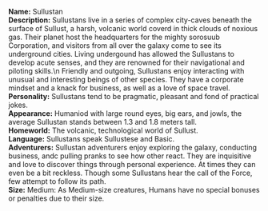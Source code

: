 **Name:** Sullustan  
**Description:** Sullustans live in a series of complex city-caves beneath the surface of Sullust, a harsh, volcanic world coverd in thick clouds of noxious gas. Their planet host the headquarters for the mighty sorosuub Corporation, and visitors from all over the galaxy come to see its underground cities. Living undergound has allowed the Sullustans to develop acute senses, and they are renowned for their navigational and piloting skills.\n Friendly and outgoing, Sullustans enjoy interacting with unusual and interesting beings of other species. They have a corporate mindset and a knack for business, as well as a love of space travel.  
**Personality:** Sullustans tend to be pragmatic, pleasant and fond of practical jokes.  
**Appearance:** Humaniod with large round eyes, big ears, and jowls, the average Sullustan stands between 1.3 and 1.8 meters tall.  
**Homeworld:** The volcanic, technological world of Sullust.  
**Language:** Sullustans speak Sullustese and Basic.  
**Adventurers:** Sullustan adventurers enjoy exploring the galaxy, conducting business, andc pulling pranks to see how other react. They are inquisitive and love to discover things through personal experience. At times they can even be a bit reckless. Though some Sullustans hear the call of the Force, few attempt to follow its path.  
**Size:** Medium: As Medium-size creatures, Humans have no special bonuses or penalties due to their size.